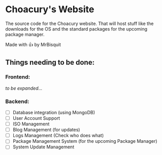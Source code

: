 # Choacury's Website
The source code for the Choacury website. That will host stuff like the downloads for the OS and the standard packages for the upcoming package manager.

Made with 👍 by MrBisquit

## Things needing to be done:
### Frontend:
*to be expanded...*
### Backend:
- [ ] Database integration (using MongoDB)
- [ ] User Account Support
- [ ] ISO Management
- [ ] Blog Management (for updates)
- [ ] Logs Management (Check who does what)
- [ ] Package Management System (for the upcoming Package Manager)
- [ ] System Update Management
